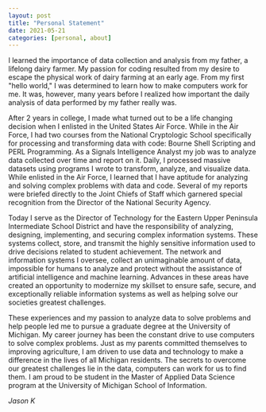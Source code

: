 ```yaml
---
layout: post
title: "Personal Statement"
date: 2021-05-21
categories: [personal, about]
---
```


I learned the importance of data collection and analysis from my father, a lifelong dairy farmer. My passion for coding resulted from my desire to escape the physical work of dairy farming at an early age. From my first "hello world," I was determined to learn how to make computers work for me. It was, however, many years before I realized how important the daily analysis of data performed by my father really was.

After 2 years in college, I made what turned out to be a life changing decision when I enlisted in the United States Air Force. While in the Air Force, I had two courses from the National Cryptologic School specifically for processing and transforming data with code: Bourne Shell Scripting and PERL Programming. As a Signals Intelligence Analyst my job was to analyze data collected over time and report on it. Daily, I processed massive datasets using programs I wrote to transform, analyze, and visualize data. While enlisted in the Air Force, I learned that I have aptitude for analyzing and solving complex problems with data and code. Several of my reports were briefed directly to the Joint Chiefs of Staff which garnered special recognition from the Director of the National Security Agency.

Today I serve as the Director of Technology for the Eastern Upper Peninsula Intermediate School District and have the responsibility of analyzing, designing, implementing, and securing complex information systems. These systems collect, store, and transmit the highly sensitive information used to drive decisions related to student achievement. The network and information systems I oversee, collect an unimaginable amount of data, impossible for humans to analyze and protect without the assistance of artificial intelligence and machine learning. Advances in these areas have created an opportunity to modernize my skillset to ensure safe, secure, and exceptionally reliable information systems as well as helping solve our societies greatest challenges.

These experiences and my passion to analyze data to solve problems and help people led me to pursue a graduate degree at the University of Michigan. My career journey has been the constant drive to use computers to solve complex problems. Just as my parents committed themselves to improving agriculture, I am driven to use data and technology to make a difference in the lives of all Michigan residents. The secrets to overcome our greatest challenges lie in the data, computers can work for us to find them. I am proud to be student in the Master of Applied Data Science program at the University of Michigan School of Information.

*Jason K*